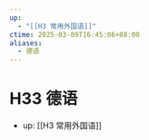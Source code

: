 ```yaml
---
up:
  - "[[H3 常用外国语]]"
ctime: 2025-03-09T16:45:06+08:00
aliases:
  - 德语
---
```


# H33 德语

- up: [[H3 常用外国语]]
